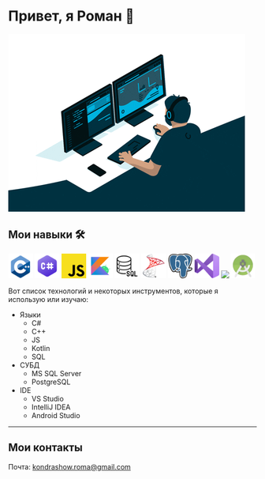# Привет, я Роман 👋

<img src="https://github.com/yaeery/Images/blob/main/Coder.gif" style="text-align: center;">


## Мои навыки 🛠️
<img src="https://github.com/yaeery/Images/blob/main/cpp.png" width="50"> <img src="https://github.com/yaeery/Images/blob/main/CSharp.png" width="50">
<img src="https://github.com/yaeery/Images/blob/main/JS.png" width="50">
<img src="https://github.com/yaeery/Images/blob/main/Kotlin.png" width="50">
<img src="https://github.com/yaeery/Images/blob/main/SQL.png" width="50">
<img src="https://github.com/yaeery/Images/blob/main/SQLS.png" width="50">
<img src="https://github.com/yaeery/Images/blob/main/Posg.png" width="50">
<img src="https://github.com/yaeery/Images/blob/main/VS.png" width="50">
<img src="https://github.com/yaeery/Images/blob/main/II.png" width="50">
<img src="https://github.com/yaeery/Images/blob/main/AS.png" width="50">

Вот список технологий и некоторых инструментов, которые я использую или изучаю:

* Языки
  + С#
  + C++
  + JS
  + Kotlin
  + SQL
*  СУБД
    + MS SQL Server
    + PostgreSQL
*  IDE
    + VS Studio
    + IntelliJ IDEA
    + Android Studio
----
## Мои контакты
Почта: kondrashow.roma@gmail.com
